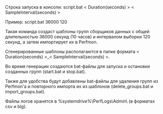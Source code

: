 Строка запуска в консоли:
script.bat < Duration(seconds) > < SampleInterval(seconds) >

Пример:
script.bat 36000 120 

Такая команда создаст шаблоны групп сборщиков данных с общей длительностью 36000 секунд (10 часов) и интервалом выборки 120 секунд, а затем импортирует их в Perfmon.

Сгенерированные шаблоны располагаются в папке формата < Duration(seconds) >_< SampleInterval(seconds) >.

Во время генерации создаются bat-файлы для запуска и остановки созданных групп (start.bat и stop.bat).

Также для удобства будут добавлены bat-файлы для удаления групп из Perfmon'a и повторного импорта их из шаблонов (delete_groups.bat и import_groups.bat).

Файлы логов хранятся в %systemdrive%\PerfLogs\Admin\ (в форматах csv и blg).